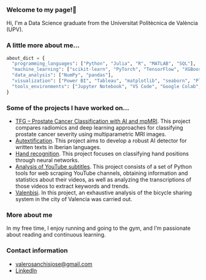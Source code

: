### Welcome to my page!👋

Hi, I'm a Data Science graduate from the Universitat Politècnica de València (UPV).

### A little more about me...  

```python
about_dict = {
  "programming_languages": ["Python", "Julia", "R", "MATLAB", "SQL"],
  "machine_learning": ["scikit-learn", "PyTorch", "TensorFlow", "XGBoost", "MONAI", "PyRadiomics", "NEAT"],
  "data_analysis": ["NumPy", "pandas"],
  "visualization": ["Power BI", "Tableau", "matplotlib", "seaborn", "Plotly", "Streamlit", "Dash"],
  "tools_environments": ["Jupyter Notebook", "VS Code", "Google Colab", "LaTeX", "Jira"],
}
```

### Some of the projects I have worked on...

- [TFG – Prostate Cancer Classification with AI and mpMRI](https://github.com/jose-valero-sanchis/prostate_cancer_TFG). This project compares radiomics and deep learning approaches for classifying prostate cancer severity using multiparametric MRI images.
- [Autextification](https://github.com/jose-valero-sanchis/autextification). This project aims to develop a robust AI detector for written texts in Iberian languages.
- [Hand recognition](https://github.com/jose-valero-sanchis/hand-recognition). This project focuses on classifying hand positions through neural networks.
- [Analysis of YouTube subtitles](https://github.com/jose-valero-sanchis/Analysis-of-YouTube-subtitles). This project consists of a set of Python tools for web scraping YouTube channels, obtaining information and statistics about their videos, as well as analyzing the transcriptions of those videos to extract keywords and trends.
- [Valenbisi](https://github.com/jose-valero-sanchis/valenbisi). In this project, an exhaustive analysis of the bicycle sharing system in the city of Valencia was carried out.
  
### More about me

In my free time, I enjoy running and going to the gym, and I’m passionate about reading and continuous learning.

### Contact information

- valerosanchisjose@gmail.com
- [LinkedIn](https://www.linkedin.com/in/jose-valero-sanchis)
